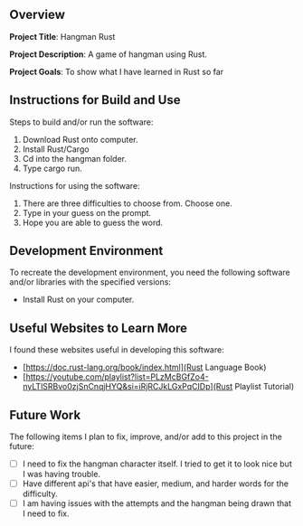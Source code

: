 ## Overview

**Project Title**: Hangman Rust

**Project Description**: A game of hangman using Rust.

**Project Goals**: To show what I have learned in Rust so far

## Instructions for Build and Use

Steps to build and/or run the software:

1. Download Rust onto computer.
2. Install Rust/Cargo
3. Cd into the hangman folder.
4. Type cargo run.

Instructions for using the software:

1. There are three difficulties to choose from. Choose one.
2. Type in your guess on the prompt.
3. Hope you are able to guess the word.

## Development Environment

To recreate the development environment, you need the following software and/or libraries with the specified versions:

* Install Rust on your computer.

## Useful Websites to Learn More

I found these websites useful in developing this software:

* [https://doc.rust-lang.org/book/index.html](Rust Language Book)
* [https://youtube.com/playlist?list=PLzMcBGfZo4-nyLTlSRBvo0zjSnCnqjHYQ&si=iRjRCJkLGxPqCIDp](Rust Playlist Tutorial)

## Future Work

The following items I plan to fix, improve, and/or add to this project in the future:

* [ ] I need to fix the hangman character itself. I tried to get it to look nice but I was having trouble.
* [ ] Have different api's that have easier, medium, and harder words for the difficulty.
* [ ] I am having issues with the attempts and the hangman being drawn that I need to fix.